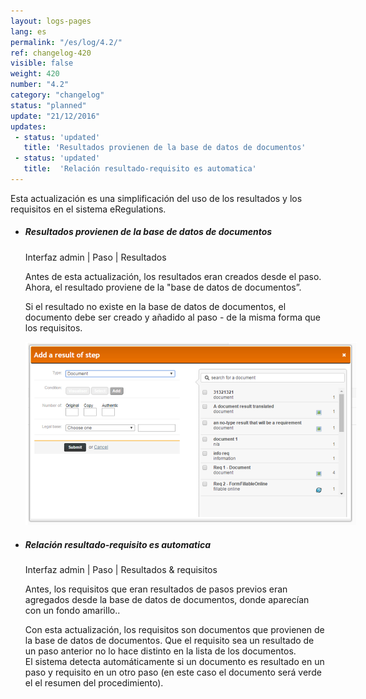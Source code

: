 ```yaml
---
layout: logs-pages
lang: es
permalink: "/es/log/4.2/"
ref: changelog-420
visible: false
weight: 420
number: "4.2"
category: "changelog"
status: "planned"
update: "21/12/2016"
updates:
 - status: 'updated'
   title: 'Resultados provienen de la base de datos de documentos'
 - status: 'updated'
   title:  'Relación resultado-requisito es automatica'
---
```


<p class="alert alert-warning">Esta actualización es una simplificación del uso de los resultados y los requisitos en el sistema eRegulations.</p>

<ul class="list-view">

  <li>
    <h5>Resultados provienen de la base de datos de documentos</h5>
    <p class="meta-data">Interfaz admin | Paso | Resultados</p>
	<p>Antes de esta actualización, los resultados eran creados desde el paso. Ahora, el resultado proviene de la "base de datos de documentos”.</p>
	<p>Si el resultado no existe en la base de datos de documentos, el documento debe ser creado y añadido al paso - de la misma forma que los requisitos.</p>
	<a class="item" href="/images/log/add-result-after.png"><img src="/images/log/add-result-after.png" style="max-width: 530px;"></a>
  </li>

  <li>
    <h5>Relación resultado-requisito es automatica</h5>
    <p class="meta-data">Interfaz admin | Paso | Resultados & requisitos</p>
    <p>Antes, los requisitos que eran resultados de pasos previos eran agregados desde la base de datos de documentos, donde aparecían con un fondo amarillo..</p>
    <p>Con esta actualización, los requisitos son documentos que provienen de la base de datos de documentos. Que el requisito sea un resultado de un paso anterior no lo hace distinto en la lista de los documentos.<br>El sistema detecta automáticamente si un documento es resultado en un paso y requisito en un otro paso (en este caso el documento será verde el el resumen del procedimiento).</p>
  </li>

</ul>
